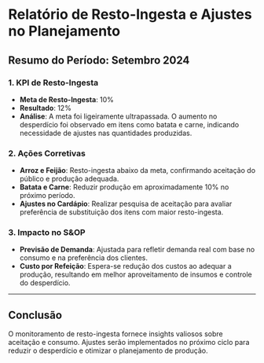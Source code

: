 # Relatório de Resto-Ingesta e Ajustes no Planejamento

## Resumo do Período: Setembro 2024

### 1. KPI de Resto-Ingesta
- **Meta de Resto-Ingesta**: 10%
- **Resultado**: 12%
- **Análise**: A meta foi ligeiramente ultrapassada. O aumento no desperdício foi observado em itens como batata e carne, indicando necessidade de ajustes nas quantidades produzidas.

### 2. Ações Corretivas
- **Arroz e Feijão**: Resto-ingesta abaixo da meta, confirmando aceitação do público e produção adequada.
- **Batata e Carne**: Reduzir produção em aproximadamente 10% no próximo período.
- **Ajustes no Cardápio**: Realizar pesquisa de aceitação para avaliar preferência de substituição dos itens com maior resto-ingesta.

### 3. Impacto no S&OP
- **Previsão de Demanda**: Ajustada para refletir demanda real com base no consumo e na preferência dos clientes.
- **Custo por Refeição**: Espera-se redução dos custos ao adequar a produção, resultando em melhor aproveitamento de insumos e controle do desperdício.

---

## Conclusão
O monitoramento de resto-ingesta fornece insights valiosos sobre aceitação e consumo. Ajustes serão implementados no próximo ciclo para reduzir o desperdício e otimizar o planejamento de produção.
